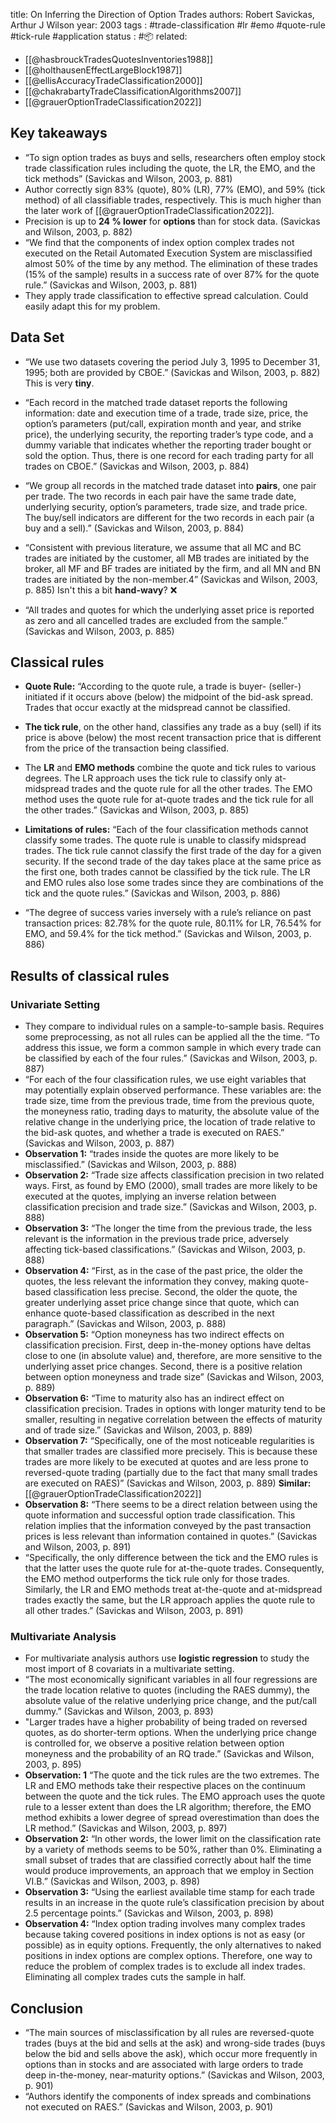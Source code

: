 
title: On Inferring the Direction of Option Trades
authors: Robert Savickas, Arthur J Wilson
year: 2003
tags : #trade-classification #lr #emo #quote-rule #tick-rule #application 
status : #📦 
related:
- [[@hasbrouckTradesQuotesInventories1988]]
- [[@holthausenEffectLargeBlock1987]]
- [[@ellisAccuracyTradeClassification2000]]
- [[@chakrabartyTradeClassificationAlgorithms2007]]
- [[@grauerOptionTradeClassification2022]]

## Key takeaways

- “To sign option trades as buys and sells, researchers often employ stock trade classification rules including the quote, the LR, the EMO, and the tick methods” (Savickas and Wilson, 2003, p. 881)
- Author correctly sign 83% (quote), 80% (LR), 77% (EMO), and 59% (tick method) of all classifiable trades, respectively. This is much higher than the later work of [[@grauerOptionTradeClassification2022]].
- Precision is up to **24 % lower** for **options** than for stock data. (Savickas and Wilson, 2003, p. 882)
- “We find that the components of index option complex trades not executed on the Retail Automated Execution System are misclassified almost 50% of the time by any method. The elimination of these trades (15% of the sample) results in a success rate of over 87% for the quote rule.” (Savickas and Wilson, 2003, p. 881)
- They apply trade classification to effective spread calculation. Could easily adapt this for my problem.

## Data Set
- “We use two datasets covering the period July 3, 1995 to December 31, 1995; both are provided by CBOE.”  (Savickas and Wilson, 2003, p. 882) This is very **tiny**. 
- “Each record in the matched trade dataset reports the following information: date and execution time of a trade, trade size, price, the option’s parameters (put/call, expiration month and year, and strike price), the underlying security, the reporting trader’s type code, and a dummy variable that indicates whether the reporting trader bought or sold the option. Thus, there is one record for each trading party for all trades on CBOE.” (Savickas and Wilson, 2003, p. 884)
- “We group all records in the matched trade dataset into **pairs**, one pair per trade. The two records in each pair have the same trade date, underlying security, option’s parameters, trade size, and trade price. The buy/sell indicators are different for the two records in each pair (a buy and a sell).” (Savickas and Wilson, 2003, p. 884)

- “Consistent with previous literature, we assume that all MC and BC trades are initiated by the customer, all MB trades are initiated by the broker, all MF and BF trades are initiated by the firm, and all MN and BN trades are initiated by the non-member.4” (Savickas and Wilson, 2003, p. 885) Isn't this a bit **hand-wavy**? ❌
- “All trades and quotes for which the underlying asset price is reported as zero and all cancelled trades are excluded from the sample.” (Savickas and Wilson, 2003, p. 885)

## Classical rules
- **Quote Rule:** “According to the quote rule, a trade is buyer- (seller-) initiated if it occurs above (below) the midpoint of the bid-ask spread. Trades that occur exactly at the midspread cannot be classified. 
- **The tick rule**, on the other hand, classifies any trade as a buy (sell) if its price is above (below) the most recent transaction price that is different from the price of the transaction being classified. 
- The **LR** and **EMO methods** combine the quote and tick rules to various degrees. The LR approach uses the tick rule to classify only at-midspread trades and the quote rule for all the other trades. The EMO method uses the quote rule for at-quote trades and the tick rule for all the other trades.” (Savickas and Wilson, 2003, p. 885)

- **Limitations of rules:** “Each of the four classification methods cannot classify some trades. The quote rule is unable to classify midspread trades. The tick rule cannot classify the first trade of the day for a given security. If the second trade of the day takes place at the same price as the first one, both trades cannot be classified by the tick rule. The LR and EMO rules also lose some trades since they are combinations of the tick and the quote rules.” (Savickas and Wilson, 2003, p. 886)

- “The degree of success varies inversely with a rule’s reliance on past transaction prices: 82.78% for the quote rule, 80.11% for LR, 76.54% for EMO, and 59.4% for the tick method.” (Savickas and Wilson, 2003, p. 886)

## Results of classical rules
### Univariate Setting
- They compare to individual rules on a sample-to-sample basis. Requires some preprocessing, as not all rules can be applied all the the time. “To address this issue, we form a common sample in which every trade can be classified by each of the four rules.” (Savickas and Wilson, 2003, p. 887)
- “For each of the four classification rules, we use eight variables that may potentially explain observed performance. These variables are: the trade size, time from the previous trade, time from the previous quote, the moneyness ratio, trading days to maturity, the absolute value of the relative change in the underlying price, the location of trade relative to the bid-ask quotes, and whether a trade is executed on RAES.” (Savickas and Wilson, 2003, p. 887)
- **Observation 1:** “trades inside the quotes are more likely to be misclassified.” (Savickas and Wilson, 2003, p. 888)
- **Observation 2:** “Trade size affects classification precision in two related ways. First, as found by EMO (2000), small trades are more likely to be executed at the quotes, implying an inverse relation between classification precision and trade size.” (Savickas and Wilson, 2003, p. 888)
- **Observation 3:** “The longer the time from the previous trade, the less relevant is the information in the previous trade price, adversely affecting tick-based classifications.” (Savickas and Wilson, 2003, p. 888)
- **Observation 4:** “First, as in the case of the past price, the older the quotes, the less relevant the information they convey, making quote-based classification less precise. Second, the older the quote, the greater underlying asset price change since that quote, which can enhance quote-based classification as described in the next paragraph.” (Savickas and Wilson, 2003, p. 888)
- **Observation 5:** “Option moneyness has two indirect effects on classification precision. First, deep in-the-money options have deltas close to one (in absolute value) and, therefore, are more sensitive to the underlying asset price changes. Second, there is a positive relation between option moneyness and trade size” (Savickas and Wilson, 2003, p. 889)
- **Observation 6:** “Time to maturity also has an indirect effect on classification precision. Trades in options with longer maturity tend to be smaller, resulting in negative correlation between the effects of maturity and of trade size.” (Savickas and Wilson, 2003, p. 889)
- **Observation 7:** “Specifically, one of the most noticeable regularities is that smaller trades are classified more precisely. This is because these trades are more likely to be executed at quotes and are less prone to reversed-quote trading (partially due to the fact that many small trades are executed on RAES)” (Savickas and Wilson, 2003, p. 889) **Similar:** [[@grauerOptionTradeClassification2022]]
- **Observation 8:** “There seems to be a direct relation between using the quote information and successful option trade classification. This relation implies that the information conveyed by the past transaction prices is less relevant than information contained in quotes.” (Savickas and Wilson, 2003, p. 891)
- “Specifically, the only difference between the tick and the EMO rules is that the latter uses the quote rule for at-the-quote trades. Consequently, the EMO method outperforms the tick rule only for those trades. Similarly, the LR and EMO methods treat at-the-quote and at-midspread trades exactly the same, but the LR approach applies the quote rule to all other trades.” (Savickas and Wilson, 2003, p. 891)
### Multivariate Analysis
- For multivariate analysis authors use **logistic regression** to study the most import of 8 covariats in a multivariate setting.
- “The most economically significant variables in all four regressions are the trade location relative to quotes (including the RAES dummy), the absolute value of the relative underlying price change, and the put/call dummy.” (Savickas and Wilson, 2003, p. 893)
- "Larger trades have a higher probability of being traded on reversed quotes, as do shorter-term options. When the underlying price change is controlled for, we observe a positive relation between option moneyness and the probability of an RQ trade.” (Savickas and Wilson, 2003, p. 895)
- **Observation: 1** “The quote and the tick rules are the two extremes. The LR and EMO methods take their respective places on the continuum between the quote and the tick rules. The EMO approach uses the quote rule to a lesser extent than does the LR algorithm; therefore, the EMO method exhibits a lower degree of spread overestimation than does the LR method.” (Savickas and Wilson, 2003, p. 897)
- **Observation 2:** “In other words, the lower limit on the classification rate by a variety of methods seems to be 50%, rather than 0%. Eliminating a small subset of trades that are classified correctly about half the time would produce improvements, an approach that we employ in Section VI.B.” (Savickas and Wilson, 2003, p. 898)
- **Observation 3:** “Using the earliest available time stamp for each trade results in an increase in the quote rule’s classification precision by about 2.5 percentage points.” (Savickas and Wilson, 2003, p. 898)
- **Observation 4:** “Index option trading involves many complex trades because taking covered positions in index options is not as easy (or possible) as in equity options. Frequently, the only alternatives to naked positions in index options are complex options. Therefore, one way to reduce the problem of complex trades is to exclude all index trades. Eliminating all complex trades cuts the sample in half.

## Conclusion 
- “The main sources of misclassification by all rules are reversed-quote trades (buys at the bid and sells at the ask) and wrong-side trades (buys below the bid and sells above the ask), which occur more frequently in options than in stocks and are associated with large orders to trade deep in-the-money, near-maturity options.” (Savickas and Wilson, 2003, p. 901)
- “Authors identify the components of index spreads and combinations not executed on RAES.” (Savickas and Wilson, 2003, p. 901)
